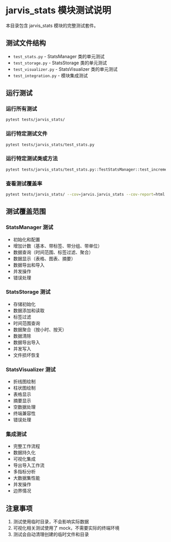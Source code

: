 # jarvis_stats 模块测试说明

本目录包含 jarvis_stats 模块的完整测试套件。

## 测试文件结构

- `test_stats.py` - StatsManager 类的单元测试
- `test_storage.py` - StatsStorage 类的单元测试  
- `test_visualizer.py` - StatsVisualizer 类的单元测试
- `test_integration.py` - 模块集成测试

## 运行测试

### 运行所有测试
```bash
pytest tests/jarvis_stats/
```

### 运行特定测试文件
```bash
pytest tests/jarvis_stats/test_stats.py
```

### 运行特定测试类或方法
```bash
pytest tests/jarvis_stats/test_stats.py::TestStatsManager::test_increment_basic
```

### 查看测试覆盖率
```bash
pytest tests/jarvis_stats/ --cov=jarvis.jarvis_stats --cov-report=html
```

## 测试覆盖范围

### StatsManager 测试
- 初始化和配置
- 增加计数（基本、带标签、带分组、带单位）
- 数据查询（时间范围、标签过滤、聚合）
- 数据显示（表格、图表、摘要）
- 数据导出和导入
- 并发操作
- 错误处理

### StatsStorage 测试
- 存储初始化
- 数据添加和读取
- 标签过滤
- 时间范围查询
- 数据聚合（按小时、按天）
- 数据清除
- 数据导出导入
- 并发写入
- 文件损坏恢复

### StatsVisualizer 测试
- 折线图绘制
- 柱状图绘制
- 表格显示
- 摘要显示
- 空数据处理
- 终端兼容性
- 错误处理

### 集成测试
- 完整工作流程
- 数据持久化
- 可视化集成
- 导出导入工作流
- 多指标分析
- 大数据集性能
- 并发操作
- 边界情况

## 注意事项

1. 测试使用临时目录，不会影响实际数据
2. 可视化相关测试使用了 mock，不需要实际的终端环境
3. 测试会自动清理创建的临时文件和目录
